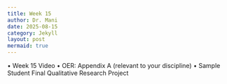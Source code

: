 ```yaml
---
title: Week 15
author: Dr. Mani
date: 2025-08-15
category: Jekyll
layout: post
mermaid: true
---
```


•	Week 15 Video
•	OER: Appendix A (relevant to your discipline)
•	Sample Student Final Qualitative Research Project

